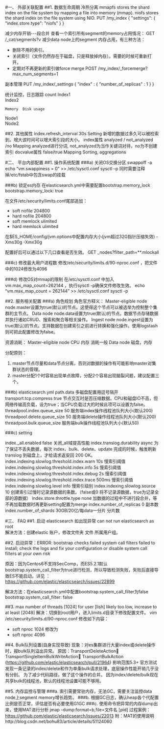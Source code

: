 
#一、	外部关联配置
##1.	数据生命周期
冷热分离
mmapfs
stores the shard index on the file system by mapping a file into memory (mmap). 
niofs
stores the shard index on the file system using NIO. 
PUT /my_index
{
  "settings": {
    "index.store.type": "niofs"
  }
}

减少内存开销---段合并
查看一个索引所有segment的memory占用情况：
GET  /_cat/segments?v
减少data node上的segment 内存占用，有三种方法：
* 删除不用的索引。
* 关闭索引（文件仍然存在于磁盘，只是释放掉内存）。需要的时候可重新打开。
* 定期对不再更新的索引做force merge
POST /my_index/_forcemerge?max_num_segments=1

副本管理
PUT /my_index/_settings
{  "index" : {
        "number_of_replicas" : 1
    }
}

统计监控，日志跟踪
	count
Index1	
Index2	

	Memory	Disk usage
Node1		
Node2		


##2.	其他属性
index.refresh_interval	30s	Setting	新增的数据过多久可以被检索到。增大该时间可以增大索引段的大小。
index属性	analyzed / not_analyzed /no	Mapping	analyzed进行分词, not_analyzed为当作关键词对待，no为不创建索引
docvalue属性	false/true	Mapping	Sorting, aggregations


#二、	平台内部配置
##1.	操作系统配置
###a)	关闭OS交换分区
swappoff -a
echo “vm.swappiness = 0” >> /etc/sysctl.conf
sysctl –p
同时需要注释掉/etc/fstab中包含swap的挂载

###b)	锁定es内存
在elasticsearch.yml中需要配置bootstrap.memory_lock
bootstrap.memory_lock: true

在文件/etc/security/limits.conf尾部追加：
* soft nofile 204800
* hard nofile 204800
* soft memlock ulimited
* hard memlock ulimited

在$ES_HOME/config/jvm.options中配置内存大小(jvm超过32G指针压缩失效)
-Xms30g
-Xmx30g

配置好后可以通过以下几口查看是否生效。
GET _nodes?filter_path=**.mlockall

###c)	修改最大用户进程数
修改/etc/security/limits.d/90-nproc.conf ，把文件中的1024修改为4096

###d)	修改OS对mmap的限制
在/etc/sysctl.conf 中加入vm.max_map_count=262144 ，执行sysctl -p确保文件修改生效。
echo “vm.max_map_count = 262144” >> /etc/sysctl.conf
sysctl -p

##2.	服务相关配置
###a)	角色规划
角色官方释义：
Master-eligible node
node.master设置为true(默认)的节点。这使得这个节点可以被选举为控制整个集群的主节点。
Data node
node.data设置为true(默认)的节点。数据节点存储数据并执行诸如CRUD、搜索和聚合等相关操作。
Ingest node
node.ingest设置为true(默认)的节点。支持数据在创建索引之前进行转换和强化操作。使用logstash则可把此配置修改为false。

资源消耗：
Master-eligible node
CPU 内存 消耗一般
Data node
磁盘，内存

分配原则：
1.	master节点尽量和data节点分离，否则对数据的操作有可能影响master对集群状态的管理。
2.	master分配1个时容易出现单点故障，分配2个容易出现脑裂问题，建议配置三个。



###b)	elasticsearch.yml
path.data		多磁盘配置用逗号隔开
transport.tcp.compress	true	节点交互时是否压缩数据。CPU和磁盘IO不高，但网络传输高负载，设为true；当CPU负载过大的时候此项可以设置为false。
threadpool.index.queue_size	50     	服务端index操作线程池队列大小(默认200)
threadpool.delete.queue_size	50	服务端delete操作线程池队列大小(默认200)
threadpool.bulk.queue_size		服务端bulk操作线程池队列大小(默认50)
		
###c)	setting 

index._all.enabled	false	关闭_all域提高性能
index.translog.durability	async	为了保证不丢失数据，每次 index、bulk、delete、update 完成的时候，触发刷新 translog 到磁盘上，才给请求返安回 200 OK。
index.indexing.slowlog.threshold.index.warn	10s	慢索引阈值
index.indexing.slowlog.threshold.index.info	5s	慢索引阈值
index.indexing.slowlog.threshold.index.debug	2s	慢索引阈值
index.indexing.slowlog.threshold.index.trace	500ms	慢索引阈值
index.indexing.slowlog.level	info	慢索引级别
index.indexing.slowlog.source	10	创建索引过慢时记录源数据的条数。（false或0 将不记录源数据，true为记录全部的源数据）
index.store.throttle.type	none	加数据的过程中不进行段合并，等不再加载数据时再更新setting配置为merge
index.number_of_replicas	0	副本数
index.number_of_shards	30GB/20亿/每data一分片 	分片数



#三、	FAQ
##1.	启动 elasticsearch 如出现异常  can not run elasticsearch as root  
解决方法：创建elastic 账户，修改文件夹 文件 所属用户组。

##2.	启动异常：ERROR: bootstrap checks failed
system call filters failed to install; check the logs and fix your configuration or disable system call filters at your own risk

原因：因为Centos6不支持SecComp，而ES5.2.1默认bootstrap.system_call_filter为true进行检测，所以导致检测失败，失败后直接导致ES不能启动。详见 ：https://github.com/elastic/elasticsearch/issues/22899

解决方法：在elasticsearch.yml中配置bootstrap.system_call_filter为false
bootstrap.system_call_filter: false

##3.	max number of threads [1024] for user [lish] likely too low, increase to at least [2048]
解决：切换到root用户，进入limits.d目录下修改配置文件。
vim /etc/security/limits.d/90-nproc.conf 
修改如下内容：
* soft nproc 1024
修改为
* soft nproc 4096

##4.	Bulk队列设置(自身实现导致)
现象：对es集群进行大量index或delete操作时，报bulk队列溢出异常。
原因：TransportDeleteAction TransportSingleItemBulkWriteAction TransportBulkAction   (https://github.com/elastic/elasticsearch/pull/21964)  影响范围5.3+
官方测试发现一条记录的index/delete和作为单条bulk请求处理，底层操作性能开销几乎没有分别。 为了减少代码路径，做了这个操作的合并。 因为index/delete/bulk现在共享bulk的线程池，默认的线程池设置可能不够用。

##5.	内存监控与管理
###a.	索引需要常驻内存，无法GC，需要关注监控data node上segment memory增长趋势。
###b.	根据GC日志，确认heap各个代配置比例是否正常，评估是否有必要使用G1GC
###c.	使用命令把异常的内存dump出来，使用MAT进行分析
jmap -dump:format=b,file=文件名 [pid]
过程案例： https://github.com/elastic/elasticsearch/issues/22013
	附：MAT的使用说明http://blog.csdn.net/bohu83/article/details/51124060



